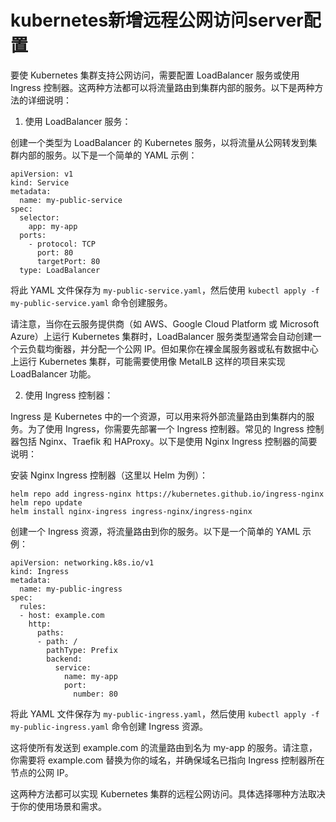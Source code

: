 # kubernetes新增远程公网访问server配置



要使 Kubernetes 集群支持公网访问，需要配置 LoadBalancer 服务或使用 Ingress 控制器。这两种方法都可以将流量路由到集群内部的服务。以下是两种方法的详细说明：

1.  使用 LoadBalancer 服务：

创建一个类型为 LoadBalancer 的 Kubernetes 服务，以将流量从公网转发到集群内部的服务。以下是一个简单的 YAML 示例：



```
apiVersion: v1
kind: Service
metadata:
  name: my-public-service
spec:
  selector:
    app: my-app
  ports:
    - protocol: TCP
      port: 80
      targetPort: 80
  type: LoadBalancer
```

将此 YAML 文件保存为 `my-public-service.yaml`，然后使用 `kubectl apply -f my-public-service.yaml` 命令创建服务。

请注意，当你在云服务提供商（如 AWS、Google Cloud Platform 或 Microsoft Azure）上运行 Kubernetes 集群时，LoadBalancer 服务类型通常会自动创建一个云负载均衡器，并分配一个公网 IP。但如果你在裸金属服务器或私有数据中心上运行 Kubernetes 集群，可能需要使用像 MetalLB 这样的项目来实现 LoadBalancer 功能。

2.  使用 Ingress 控制器：

Ingress 是 Kubernetes 中的一个资源，可以用来将外部流量路由到集群内的服务。为了使用 Ingress，你需要先部署一个 Ingress 控制器。常见的 Ingress 控制器包括 Nginx、Traefik 和 HAProxy。以下是使用 Nginx Ingress 控制器的简要说明：

安装 Nginx Ingress 控制器（这里以 Helm 为例）：



```
helm repo add ingress-nginx https://kubernetes.github.io/ingress-nginx
helm repo update
helm install nginx-ingress ingress-nginx/ingress-nginx
```

创建一个 Ingress 资源，将流量路由到你的服务。以下是一个简单的 YAML 示例：



```
apiVersion: networking.k8s.io/v1
kind: Ingress
metadata:
  name: my-public-ingress
spec:
  rules:
  - host: example.com
    http:
      paths:
      - path: /
        pathType: Prefix
        backend:
          service:
            name: my-app
            port:
              number: 80
```

将此 YAML 文件保存为 `my-public-ingress.yaml`，然后使用 `kubectl apply -f my-public-ingress.yaml` 命令创建 Ingress 资源。

这将使所有发送到 example.com 的流量路由到名为 my-app 的服务。请注意，你需要将 example.com 替换为你的域名，并确保域名已指向 Ingress 控制器所在节点的公网 IP。

这两种方法都可以实现 Kubernetes 集群的远程公网访问。具体选择哪种方法取决于你的使用场景和需求。

